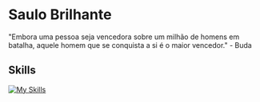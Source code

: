 # Saulo Brilhante
"Embora uma pessoa seja vencedora sobre um milhão de homens em batalha, aquele homem que se conquista a si é o maior vencedor." - Buda                                 
## Skills
[![My Skills](https://skillicons.dev/icons?i=java,spring,postgres,angular,figma,vscode)](https://skillicons.dev)
